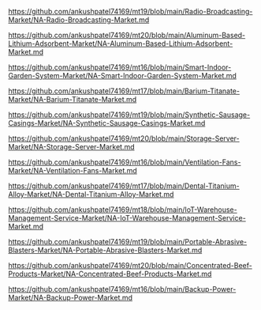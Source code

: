 <p><a href="https://github.com/ankushpatel74169/mt19/blob/main/Radio-Broadcasting-Market/NA-Radio-Broadcasting-Market.md">https://github.com/ankushpatel74169/mt19/blob/main/Radio-Broadcasting-Market/NA-Radio-Broadcasting-Market.md</a></p><p><a href="https://github.com/ankushpatel74169/mt20/blob/main/Aluminum-Based-Lithium-Adsorbent-Market/NA-Aluminum-Based-Lithium-Adsorbent-Market.md">https://github.com/ankushpatel74169/mt20/blob/main/Aluminum-Based-Lithium-Adsorbent-Market/NA-Aluminum-Based-Lithium-Adsorbent-Market.md</a></p><p><a href="https://github.com/ankushpatel74169/mt16/blob/main/Smart-Indoor-Garden-System-Market/NA-Smart-Indoor-Garden-System-Market.md">https://github.com/ankushpatel74169/mt16/blob/main/Smart-Indoor-Garden-System-Market/NA-Smart-Indoor-Garden-System-Market.md</a></p><p><a href="https://github.com/ankushpatel74169/mt17/blob/main/Barium-Titanate-Market/NA-Barium-Titanate-Market.md">https://github.com/ankushpatel74169/mt17/blob/main/Barium-Titanate-Market/NA-Barium-Titanate-Market.md</a></p><p><a href="https://github.com/ankushpatel74169/mt19/blob/main/Synthetic-Sausage-Casings-Market/NA-Synthetic-Sausage-Casings-Market.md">https://github.com/ankushpatel74169/mt19/blob/main/Synthetic-Sausage-Casings-Market/NA-Synthetic-Sausage-Casings-Market.md</a></p><p><a href="https://github.com/ankushpatel74169/mt20/blob/main/Storage-Server-Market/NA-Storage-Server-Market.md">https://github.com/ankushpatel74169/mt20/blob/main/Storage-Server-Market/NA-Storage-Server-Market.md</a></p><p><a href="https://github.com/ankushpatel74169/mt16/blob/main/Ventilation-Fans-Market/NA-Ventilation-Fans-Market.md">https://github.com/ankushpatel74169/mt16/blob/main/Ventilation-Fans-Market/NA-Ventilation-Fans-Market.md</a></p><p><a href="https://github.com/ankushpatel74169/mt17/blob/main/Dental-Titanium-Alloy-Market/NA-Dental-Titanium-Alloy-Market.md">https://github.com/ankushpatel74169/mt17/blob/main/Dental-Titanium-Alloy-Market/NA-Dental-Titanium-Alloy-Market.md</a></p><p><a href="https://github.com/ankushpatel74169/mt18/blob/main/IoT-Warehouse-Management-Service-Market/NA-IoT-Warehouse-Management-Service-Market.md">https://github.com/ankushpatel74169/mt18/blob/main/IoT-Warehouse-Management-Service-Market/NA-IoT-Warehouse-Management-Service-Market.md</a></p><p><a href="https://github.com/ankushpatel74169/mt19/blob/main/Portable-Abrasive-Blasters-Market/NA-Portable-Abrasive-Blasters-Market.md">https://github.com/ankushpatel74169/mt19/blob/main/Portable-Abrasive-Blasters-Market/NA-Portable-Abrasive-Blasters-Market.md</a></p><p><a href="https://github.com/ankushpatel74169/mt20/blob/main/Concentrated-Beef-Products-Market/NA-Concentrated-Beef-Products-Market.md">https://github.com/ankushpatel74169/mt20/blob/main/Concentrated-Beef-Products-Market/NA-Concentrated-Beef-Products-Market.md</a></p><p><a href="https://github.com/ankushpatel74169/mt16/blob/main/Backup-Power-Market/NA-Backup-Power-Market.md">https://github.com/ankushpatel74169/mt16/blob/main/Backup-Power-Market/NA-Backup-Power-Market.md</a></p>
